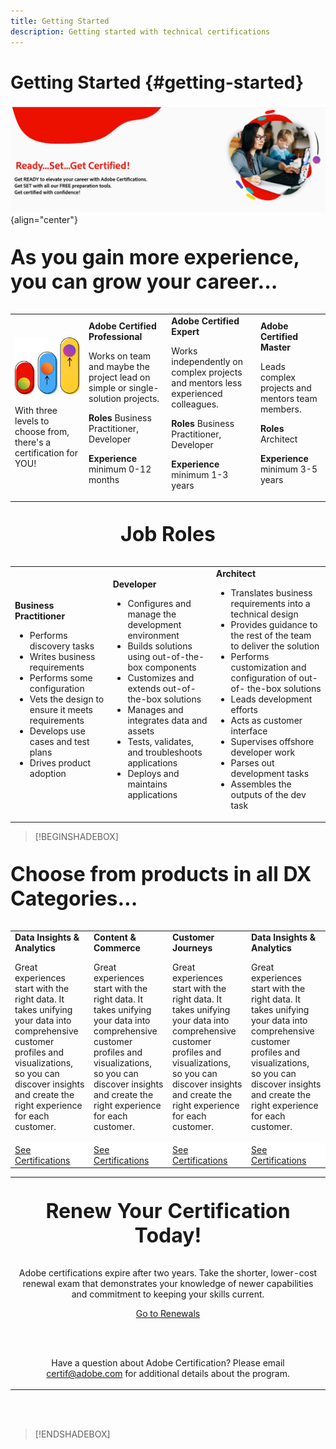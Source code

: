```yaml
---
title: Getting Started
description: Getting started with technical certifications
---
```


# Getting Started {#getting-started}

![Ready Set Get Certified](/help/assets/ready-set-get-certified.png "Ready Set Get Certified") {align="center"}

<p align="left" style="font-size: xx-large;font-weight: 700">As you gain more experience, you can grow your career...</p>


<p align="center">
<table>
<tr  style="border: 0;">
  <td>
  <img alt="three certification levels"  src="/help/assets/levels.png" />

  With three levels to choose from, there's a certification for YOU!
  </td>

  <td>
  <strong>Adobe Certified Professional</strong>

  Works on team and maybe the project lead on simple or single-solution projects.

  <strong>Roles</strong>
  Business Practitioner, Developer

  <strong>Experience</strong>
  minimum 0-12 months
  </td>

  <td>
  <strong>Adobe Certified Expert</strong>

  Works independently on complex projects and mentors less experienced colleagues.

  <strong>Roles</strong>
  Business Practitioner, Developer

  <strong>Experience</strong>
  minimum 1-3 years
  </td>

  <td>
  <strong>Adobe Certified Master</strong>

  Leads complex projects and mentors team members.

  <strong>Roles</strong>
  Architect

  <strong>Experience</strong>
  minimum 3-5 years
  </td>

</tr>
</table>  
</p>

<p align="center" style="font-size: xx-large;font-weight: 700;">Job Roles</p>

<p align="center">
<table>
<tr  style="border: 0;">

<td>
  <strong>Business Practitioner</strong>

  * Performs discovery tasks
  * Writes business requirements
  * Performs some configuration
  * Vets the design to ensure it meets requirements
  * Develops use cases and test plans
  * Drives product adoption

  </td>

<td>
  <strong>Developer</strong>

  * Configures and manage the development environment
  * Builds solutions using out-of-the-box components
  * Customizes and extends out-of-the-box solutions
  * Manages and integrates data and assets
  * Tests, validates, and troubleshoots applications
  * Deploys and maintains applications 

  </td>

<td>
  <strong>Architect</strong>

  * Translates business requirements into a technical design
  * Provides guidance to the rest of the team to deliver the solution
  * Performs customization and configuration of out-of- the-box solutions
  * Leads development efforts
  * Acts as customer interface
  * Supervises offshore developer work
  * Parses out development tasks
  * Assembles the outputs of the dev task

  </td>

</tr>
</table>  
</p>

>[!BEGINSHADEBOX]

<p align="left" style="font-size: xx-large;font-weight: 700;">Choose from products in all DX Categories...</p>

<p align="center">
<table>
<tr  style="border: 0;">

  <td>
  <strong>Data Insights & Analytics</strong>

  Great experiences start with the right data. It takes unifying your data into comprehensive customer profiles and visualizations, so you can discover insights and create the right experience for each customer.
  </td>

  <td>
  <strong>Content & Commerce</strong>

  Great experiences start with the right data. It takes unifying your data into comprehensive customer profiles and visualizations, so you can discover insights and create the right experience for each customer.
  </td>
  
  <td>
  <strong>Customer Journeys</strong>

  Great experiences start with the right data. It takes unifying your data into comprehensive customer profiles and visualizations, so you can discover insights and create the right experience for each customer.
  </td>

  <td>
  <strong>Data Insights & Analytics</strong>

  Great experiences start with the right data. It takes unifying your data into comprehensive customer profiles and visualizations, so you can discover insights and create the right experience for each customer.
  </td>  
</tr>
<tr  style="border: 0;background-color: white;">
  <td>
     <a href="https://experienceleague.corp.adobe.com/docs/certification/certification/technical-certifications/data-insights-analytics/certifications.html" target="_blank" class="spectrum-Button spectrum-Button--outline spectrum-Button--primary spectrum-Button--sizeM"><span class="spectrum-Button-label has-no-wrap has-text-weight-bold">See Certifications</span></a>
  </td>
  <td>
     <a href="https://experienceleague.corp.adobe.com/docs/certification/certification/technical-certifications/content-commerce/certfications.html" target="_blank" class="spectrum-Button spectrum-Button--outline spectrum-Button--primary spectrum-Button--sizeM"><span class="spectrum-Button-label has-no-wrap has-text-weight-bold">See Certifications</span></a>
  </td>
  <td>
     <a href="https://experienceleague.corp.adobe.com/docs/certification/certification/technical-certifications/customer-journeys/certifications.html" target="_blank" class="spectrum-Button spectrum-Button--outline spectrum-Button--primary spectrum-Button--sizeM"><span class="spectrum-Button-label has-no-wrap has-text-weight-bold">See Certifications</span></a>
  </td>
  <td>
     <a href="https://experienceleague.corp.adobe.com/docs/certification/certification/technical-certifications/marketing-workflow/certifications.html" target="_blank" class="spectrum-Button spectrum-Button--outline spectrum-Button--primary spectrum-Button--sizeM"><span class="spectrum-Button-label has-no-wrap has-text-weight-bold">See Certifications</span></a>
  </td>
</tr>
</table>  
</p>

<table>
<tr style="border: 0;">
<td>
<p align="center" style="font-size: xx-large;font-weight: 700">Renew Your Certification Today!</p>


<p align="center">Adobe certifications expire after two years. Take the shorter, lower-cost renewal exam that demonstrates your knowledge of newer capabilities and commitment to keeping your skills current.</p>

<p align="center"><a href="https://experienceleague.adobe.com" target="_blank" class="spectrum-Button spectrum-Button--outline spectrum-Button--primary spectrum-Button--sizeM"><span class="spectrum-Button-label has-no-wrap has-text-weight-bold">Go to Renewals</span></a></p>

<br>&nbsp;

<p align="center">Have a question about Adobe Certification? Please email <a href="mailto:certif@adobe.com">certif@adobe.com</a> for additional details about the program.</p>
</td>
</tr>
</table>

<!---

<p align="center" style="font-size: xx-large;font-weight: 700">Renew Your Certification Today!</p>


<p align="center">Adobe certifications expire after two years. Take the shorter, lower-cost renewal exam that demonstrates your knowledge of newer capabilities and commitment to keeping your skills current.</p>

<p align="center"><a href="https://experienceleague.adobe.com" target="_blank" class="spectrum-Button spectrum-Button--outline spectrum-Button--primary spectrum-Button--sizeM"><span class="spectrum-Button-label has-no-wrap has-text-weight-bold">Go to Renewals</span></a></p>

<br>&nbsp;

<p align="center">Have a question about Adobe Certification? Please email <a href="mailto:certif@adobe.com">certif@adobe.com</a> for additional details about the program.</p>
--->

<br>&nbsp;

>[!ENDSHADEBOX]